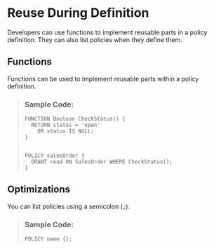 <!-- loiod16cb10487fc44ccbbba40052a2e8764 -->

# Reuse During Definition

Developers can use functions to implement reusable parts in a policy definition. They can also list policies when they define them.



## Functions

Functions can be used to implement reusable parts within a policy definition.

> ### Sample Code:  
> ```
> FUNCTION Boolean CheckStatus() {
> 	RETURN status = 'open'
> 	  OR status IS NULL;
> }
> 
> 
> POLICY salesOrder {
> 	GRANT read ON SalesOrder WHERE CheckStatus();
> }
> ```



## Optimizations

You can list policies using a semicolon \(`;`\).

> ### Sample Code:  
> ```sql
> POLICY name {};
> ```

